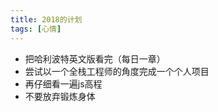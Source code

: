 ```yaml
---
title: 2018的计划
tags: [心情]
---
```


* 把哈利波特英文版看完（每日一章）
* 尝试以一个全栈工程师的角度完成一个个人项目
* 再仔细看一遍js高程
* 不要放弃锻炼身体

